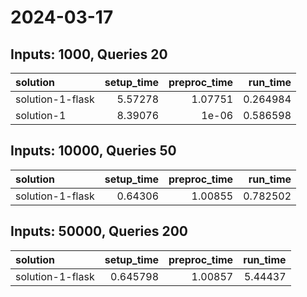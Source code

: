 # 2024-03-17

## Inputs: 1000, Queries 20

| solution         |   setup_time |   preproc_time |   run_time |
|:-----------------|-------------:|---------------:|-----------:|
| solution-1-flask |      5.57278 |        1.07751 |   0.264984 |
| solution-1       |      8.39076 |        1e-06   |   0.586598 |

## Inputs: 10000, Queries 50

| solution         |   setup_time |   preproc_time |   run_time |
|:-----------------|-------------:|---------------:|-----------:|
| solution-1-flask |      0.64306 |        1.00855 |   0.782502 |

## Inputs: 50000, Queries 200

| solution         |   setup_time |   preproc_time |   run_time |
|:-----------------|-------------:|---------------:|-----------:|
| solution-1-flask |     0.645798 |        1.00857 |    5.44437 |